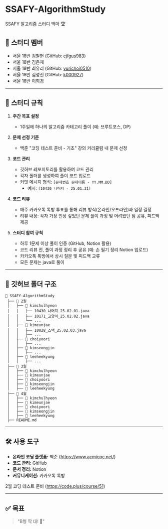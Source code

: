 # SSAFY-AlgorithmStudy

SSAFY 알고리즘 스터디 백마 🏆

## 📌 스터디 멤버
- 서울 18반 김철현 (GitHub: [cjfgus983](https://github.com/cjfgus983))
- 서울 18반 김은재
- 서울 18반 최유리 (GitHub: [yurichoi0510](https://github.com/yurichoi0510))
- 서울 18반 김성진 (GitHub: [k000927](https://github.com/nnijgnus))
- 서울 18반 이희경

---

## 📅 스터디 규칙
1. **주간 목표 설정**
   - 1주일에 하나의 알고리즘 카테고리 풀이 (예: 브루트포스, DP)

2. **문제 선정 기준**
   - 백준 "코딩 테스트 준비 - 기초" 강의 커리큘럼 내 문제 선정

3. **코드 관리**
   - 깃허브 레포지토리를 활용하여 코드 관리
   - 각자 폴더를 생성하여 풀이 코드 업로드
   - 커밋 메시지 형식: `[문제번호 문제이름 - YY.MM.DD]`
     - 예시: `[10430 나머지 - 25.01.31]`

4. **코드 리뷰**
   - 매주 카카오톡 톡방 투표를 통해 리뷰 방식(온라인/오프라인)과 일정 결정
   - 리뷰 내용: 각자 가장 인상 깊었던 문제 풀이 과정 및 어려웠던 점 공유, 피드백 제공

5. **스터디 참여 규칙**
   - 하루 1문제 이상 풀이 인증 (GitHub, Notion 활용)
   - 코드 리뷰 전, 풀이 과정 정리 후 공유 (예: 손 필기 정리 Notion 업로드)
   - 카카오톡 톡방에서 상시 질문 및 피드백 교류
   - 모든 문제는 java로 풀이

---

## 📂 깃허브 폴더 구조
```
📂 SSAFY-AlgorithmStudy
 ├── 📂 2월
 │   ├── 📂 kimchulhyeon
 │   │   ├── 10430_나머지_25.02.01.java
 │   │   ├── 10171_고양이_25.02.02.java
 │   │   └── ...
 │   ├── 📂 kimeunjae
 │   │   ├── 10828_스택_25.02.03.java
 │   │   ├── ...
 │   ├── 📂 choiyoori
 │   │   ├── ...
 │   ├── 📂 kimseongjin
 │   │   ├── ...
 │   ├── 📂 leeheekyung
 │   │   ├── ...
 ├── 📂 3월
 │   ├── 📂 kimchulhyeon
 │   ├── 📂 kimeunjae
 │   ├── 📂 choiyoori
 │   ├── 📂 kimseongjin
 │   ├── 📂 leeheekyung
 ├── 📂 4월
 │   ├── 📂 kimchulhyeon
 │   ├── 📂 kimeunjae
 │   ├── 📂 choiyoori
 │   ├── 📂 kimseongjin
 │   ├── 📂 leeheekyung
 ├── README.md
```

---

## 🛠️ 사용 도구
- **온라인 코딩 플랫폼:** 백준 (https://www.acmicpc.net/)
- **코드 관리:** GitHub
- **문서 정리:** Notion
- **커뮤니케이션:** 카카오톡 톡방

2월
코딩 테스트 준비 (https://code.plus/course/51)

---

## ✅ 목표
> "B형 딱 대! 💪"
